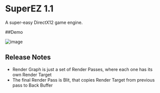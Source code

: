 # SuperEZ 1.1
 A super-easy DirectX12 game engine.

##Demo

![image](https://github.com/user-attachments/assets/f675161e-77f0-4ea1-b826-6d238c456277)

## Release Notes
- Render Graph is just a set of Render Passes, where each one has its own Render Target
- The final Render Pass is Blit, that copies Render Target from previous pass to Back Buffer
